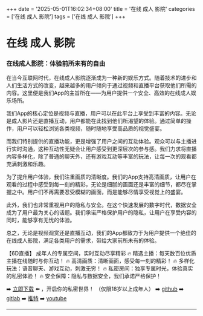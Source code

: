 +++
date = '2025-05-01T16:02:34+08:00'
title = '在线 成人 影院'
categories = ['在线 成人 影院']
tags = ['在线 成人 影院']
+++

# 在线 成人 影院

### 在线成人影院：体验前所未有的自由

在当今互联网时代，在线成人影院逐渐成为一种新的娱乐方式。随着技术的进步和人们生活方式的改变，越来越多的用户倾向于通过视频和直播平台获取他们所需的内容。这里便是我们App的主旨所在——为用户提供一个安全、高效的在线成人娱乐场所。

我们App的核心定位是视频与直播，用户可以在此平台上享受到丰富的内容。无论是成人影片还是直播互动，用户都能在此找到他们所渴望的体验。通过简单的操作，用户可以轻松浏览各类视频，随时随地享受高品质的视觉盛宴。

而我们特别提供的直播功能，更是增强了用户之间的互动体验。观众可以与主播进行实时沟通，这种互动性无疑会让用户感受到更深层次的参与感。我们力求将直播内容多样化，除了普通的聊天外，还有游戏互动等丰富的玩法，让每一次的观看都充满刺激和乐趣。

为了提升用户体验，我们注重画质的清晰度。我们的App支持高清画质，让用户在观看的过程中感受到每一刻的精彩，无论是细腻的画面还是丰富的细节，都尽在掌握之中。用户们不再需要忍受模糊的画面，而是能够尽情享受视觉上的盛宴。

此外，我们也非常重视用户的隐私与安全。在这个快速发展的数字时代，数据安全成为了用户最为关心的话题。我们承诺严格保护用户的隐私，让用户在享受内容的同时，能够享有无忧的体验。

总之，无论是视频观赏还是直播互动，我们的App都致力于为用户提供一个绝佳的在线成人影院，满足各类用户的需求，带给大家前所未有的体验。

【6D直播】
成年人的专属空间，实时互动尽享精彩
🔥 精选主播：每天数百位优质主播在线随时与你互动！
🔥 高清画质：清晰画面，感受每一刻的精彩！
🔥 多样化玩法：语音聊天、游戏互动，刺激无穷！
🔥 私密房间：独享专属时光，体验真实的私密体验！
🔥 安全保障：隐私与数据安全，我们承诺严格保护！

➡️ [立即下载](https://down123.s3.ap-east-1.amazonaws.com/down/down.html?channelCode=blog) ⬅️ ，开启你的私密世界！
（仅限18岁以上成年人）
➡️ [github](https://aldult-live.github.io/)
➡️ [gitlab](https://seo-09598d.gitlab.io/)
➡️ [推特](https://x.com/wegame33)
➡️ [youtube](https://www.youtube.com/@6Dlive)

---
